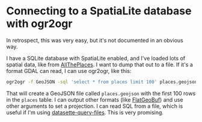 # Connecting to a SpatiaLite database with ogr2ogr

In retrospect, this was very easy, but it's not documented in an obvious way.

I have a SQLite database with SpatiaLite enabled, and I've loaded lots of spatial data, like from [AllThePlaces](https://github.com/eyeseast/alltheplaces-datasette). I want to dump that out to a file. If it's a format GDAL can read, I can use ogr2ogr, like this:

```sh
ogr2ogr -f GeoJSON -sql 'select * from places limit 100' places.geojson alltheplaces.db
```

That will create a GeoJSON file called `places.geojson` with the first 100 rows in the `places` table. I can output other formats (like [FlatGeoBuf](https://flatgeobuf.org/)) and use other arguments to set a projection. I can read SQL from a file, which is useful if I'm using [datasette-query-files](https://github.com/eyeseast/datasette-query-files). This is very promising.
